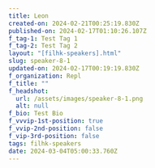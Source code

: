 ```yaml
---
title: Leon
created-on: 2024-02-21T00:25:19.830Z
published-on: 2024-02-17T01:10:26.107Z
f_tag-1: Test Tag 1
f_tag-2: Test Tag 2
layout: "[filhk-speakers].html"
slug: speaker-8-1
updated-on: 2024-02-17T00:19:19.830Z
f_organization: Repl
f_title: ""
f_headshot:
  url: /assets/images/speaker-8-1.png
  alt: null
f_bio: Test Bio
f_vvvip-1st-position: true
f_vvip-2nd-position: false
f_vip-3rd-position: false
tags: filhk-speakers
date: 2024-03-04T05:00:33.760Z
---
```

